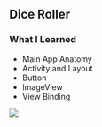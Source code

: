 ## Dice Roller

### What I Learned
- Main App Anatomy
- Activity and Layout
- Button
- ImageView
- View Binding

![](https://media.giphy.com/media/gM19C32XQbtNlF3N9I/giphy.gif)
